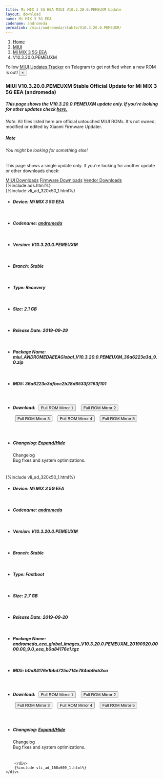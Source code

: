```yaml
---
title: Mi MIX 3 5G EEA MIUI V10.3.20.0.PEMEUXM Update
layout: download
name: Mi MIX 3 5G EEA
codename: andromeda
permalink: /miui/andromeda/stable/V10.3.20.0.PEMEUXM/
---
```

<nav aria-label="breadcrumb">
    <ol class="breadcrumb">
        <li class="breadcrumb-item"><a href="/">Home</a></li>
        <li class="breadcrumb-item"><a href="/miui/">MIUI</a></li>
        <li class="breadcrumb-item"><a href="/miui/andromeda/">Mi MIX 3 5G EEA</a></li>
        <li class="breadcrumb-item active" aria-current="page">V10.3.20.0.PEMEUXM</li>
    </ol>
</nav>
<div class="alert alert-primary alert-dismissible fade show" role="alert">
    Follow <a href="https://t.me/MIUIUpdatesTracker" class="alert-link">MIUI Updates Tracker</a> on Telegram to get
    notified when a new ROM is out!
    <button type="button" class="close" data-dismiss="alert" aria-label="Close">
        <span aria-hidden="true">&times;</span>
    </button>
</div>
<div class="col-12 mx-auto">
    <h3 class="title bg-light p-2 rounded">MIUI V10.3.20.0.PEMEUXM Stable Official Update for Mi MIX 3 5G EEA (andromeda)</h3>
    <h5>This page shows the V10.3.20.0.PEMEUXM update only. If you're looking for other updates check
        <a href="/miui/andromeda/">here.</a></h5>
    <p><i>Note: </i>All files listed here are official untouched MIUI ROMs.
        It's not owned, modified or edited by Xiaomi Firmware Updater.</p>
    <div class="card">
        <div class="card-body">
            <h5 class="card-title">Note</h5>
            <h6 class="card-subtitle mb-2 text-muted">You might be looking for something else!</h6>
            <p class="card-text">This page shows a single update only.
                If you're looking for another update or other downloads check:</p>
            <a href="/miui/" class="card-link">MIUI Downloads</a>
            <a href="/firmware/" class="card-link">Firmware Downloads</a>
            <a href="/vendor/" class="card-link">Vendor Downloads</a>
        </div>
    </div>
    {%include ads.html%}
    <div class="row justify-content-center">
        <div class="col-10" id="downloads">
                    <div class="card card-body">
            {%include vli_ad_320x50_1.html%}
            <ul class="list-unstyled">
                <li style="padding-bottom: 10px;">
                    <h5><b>Device: </b>Mi MIX 3 5G EEA</h5>
                </li>
                <li style="padding-bottom: 10px;">
                    <h5><b>Codename: </b> <a href="/miui/andromeda/" target="_blank">andromeda</a> </h5>
                </li>
                <li style="padding-bottom: 10px;">
                    <h5><b>Version: </b>V10.3.20.0.PEMEUXM</h5>
                </li>
                <li style="padding-bottom: 10px;">
                    <h5><b>Branch: </b>Stable</h5>
                </li>
                <li style="padding-bottom: 10px;">
                    <h5><b>Type: </b>Recovery</h5>
                </li>
                <li style="padding-bottom: 10px;">
                    <h5><b>Size: </b>2.1 GB</h5>
                </li>
                <li style="padding-bottom: 10px;">
                    <h5><b>Release Date: </b>2019-09-29</h5>
                </li>
                <li style="padding-bottom: 10px;">
                    <h5><b>Package Name: </b><span id="filename" class="text-dark">miui_ANDROMEDAEEAGlobal_V10.3.20.0.PEMEUXM_36a6223a3d_9.0.zip</span></h5>
                </li>
                <li style="padding-bottom: 10px;">
                    <h5><b>MD5: </b><span id="md5" class="text-muted">36a6223a3dfbcc2b28d6533f3163f101</span></h5>
                </li>
                <li style="padding-bottom: 10px;">
                    <h5><b>Download: </b> <button type="button" id="download" class="btn btn-primary" style="margin: 7px;" onclick="window.open('https://cdn-ota.azureedge.net/V10.3.20.0.PEMEUXM/miui_ANDROMEDAEEAGlobal_V10.3.20.0.PEMEUXM_36a6223a3d_9.0.zip', '_blank');"><i class="fa fa-download"></i> Full ROM Mirror 1</button> <button type="button" id="download" class="btn btn-primary" style="margin: 7px;" onclick="window.open('https://bn.d.miui.com/V10.3.20.0.PEMEUXM/miui_ANDROMEDAEEAGlobal_V10.3.20.0.PEMEUXM_36a6223a3d_9.0.zip', '_blank');"><i class="fa fa-download"></i> Full ROM Mirror 2</button> <button type="button" id="download" class="btn btn-primary" style="margin: 7px;" onclick="window.open('https://ks3orig.bigota.d.miui.com/V10.3.20.0.PEMEUXM/miui_ANDROMEDAEEAGlobal_V10.3.20.0.PEMEUXM_36a6223a3d_9.0.zip', '_blank');"><i class="fa fa-download"></i> Full ROM Mirror 3</button> <button type="button" id="download" class="btn btn-primary" style="margin: 7px;" onclick="window.open('https://airtel.bigota.d.miui.com/V10.3.20.0.PEMEUXM/miui_ANDROMEDAEEAGlobal_V10.3.20.0.PEMEUXM_36a6223a3d_9.0.zip', '_blank');"><i class="fa fa-download"></i> Full ROM Mirror 4</button> <button type="button" id="download" class="btn btn-primary" style="margin: 7px;" onclick="window.open('https://hugeota.d.miui.com/V10.3.20.0.PEMEUXM/miui_ANDROMEDAEEAGlobal_V10.3.20.0.PEMEUXM_36a6223a3d_9.0.zip', '_blank');"><i class="fa fa-download"></i> Full ROM Mirror 5</button></h5>
                </li>
                <li style="padding-bottom: 10px;">
                    <h5><b>Changelog: </b><a href="#andromeda_1_changelog" data-toggle="collapse" role="button"
                            aria-expanded="false" aria-controls="andromeda_1_changelog"> <i class="fa fa-arrow-down"
                                aria-hidden="true"></i> Expand/Hide</a></h5>
                    <div class="collapse" id="andromeda_1_changelog">
                        <p id="changelog_text">Changelog<br>Bug fixes and system optimizations.</p>
                    </div>
                </li>
            </ul>
        </div>
        <div class="card card-body">
            {%include vli_ad_320x50_1.html%}
            <ul class="list-unstyled">
                <li style="padding-bottom: 10px;">
                    <h5><b>Device: </b>Mi MIX 3 5G EEA</h5>
                </li>
                <li style="padding-bottom: 10px;">
                    <h5><b>Codename: </b> <a href="/miui/andromeda/" target="_blank">andromeda</a> </h5>
                </li>
                <li style="padding-bottom: 10px;">
                    <h5><b>Version: </b>V10.3.20.0.PEMEUXM</h5>
                </li>
                <li style="padding-bottom: 10px;">
                    <h5><b>Branch: </b>Stable</h5>
                </li>
                <li style="padding-bottom: 10px;">
                    <h5><b>Type: </b>Fastboot</h5>
                </li>
                <li style="padding-bottom: 10px;">
                    <h5><b>Size: </b>2.7 GB</h5>
                </li>
                <li style="padding-bottom: 10px;">
                    <h5><b>Release Date: </b>2019-09-20</h5>
                </li>
                <li style="padding-bottom: 10px;">
                    <h5><b>Package Name: </b><span id="filename" class="text-dark">andromeda_eea_global_images_V10.3.20.0.PEMEUXM_20190920.0000.00_9.0_eea_b0a84176e1.tgz</span></h5>
                </li>
                <li style="padding-bottom: 10px;">
                    <h5><b>MD5: </b><span id="md5" class="text-muted">b0a84176e1bbd725a714e784ab9ab3ca</span></h5>
                </li>
                <li style="padding-bottom: 10px;">
                    <h5><b>Download: </b> <button type="button" id="download" class="btn btn-primary" style="margin: 7px;" onclick="window.open('https://cdn-ota.azureedge.net/V10.3.20.0.PEMEUXM/andromeda_eea_global_images_V10.3.20.0.PEMEUXM_20190920.0000.00_9.0_eea_b0a84176e1.tgz', '_blank');"><i class="fa fa-download"></i> Full ROM Mirror 1</button> <button type="button" id="download" class="btn btn-primary" style="margin: 7px;" onclick="window.open('https://bn.d.miui.com/V10.3.20.0.PEMEUXM/andromeda_eea_global_images_V10.3.20.0.PEMEUXM_20190920.0000.00_9.0_eea_b0a84176e1.tgz', '_blank');"><i class="fa fa-download"></i> Full ROM Mirror 2</button> <button type="button" id="download" class="btn btn-primary" style="margin: 7px;" onclick="window.open('https://ks3orig.bigota.d.miui.com/V10.3.20.0.PEMEUXM/andromeda_eea_global_images_V10.3.20.0.PEMEUXM_20190920.0000.00_9.0_eea_b0a84176e1.tgz', '_blank');"><i class="fa fa-download"></i> Full ROM Mirror 3</button> <button type="button" id="download" class="btn btn-primary" style="margin: 7px;" onclick="window.open('https://airtel.bigota.d.miui.com/V10.3.20.0.PEMEUXM/andromeda_eea_global_images_V10.3.20.0.PEMEUXM_20190920.0000.00_9.0_eea_b0a84176e1.tgz', '_blank');"><i class="fa fa-download"></i> Full ROM Mirror 4</button> <button type="button" id="download" class="btn btn-primary" style="margin: 7px;" onclick="window.open('https://hugeota.d.miui.com/V10.3.20.0.PEMEUXM/andromeda_eea_global_images_V10.3.20.0.PEMEUXM_20190920.0000.00_9.0_eea_b0a84176e1.tgz', '_blank');"><i class="fa fa-download"></i> Full ROM Mirror 5</button></h5>
                </li>
                <li style="padding-bottom: 10px;">
                    <h5><b>Changelog: </b><a href="#andromeda_2_changelog" data-toggle="collapse" role="button"
                            aria-expanded="false" aria-controls="andromeda_2_changelog"> <i class="fa fa-arrow-down"
                                aria-hidden="true"></i> Expand/Hide</a></h5>
                    <div class="collapse" id="andromeda_2_changelog">
                        <p id="changelog_text">Changelog<br>Bug fixes and system optimizations.</p>
                    </div>
                </li>
            </ul>
        </div>

        </div>
        {%include vli_ad_160x600_1.html%}
    </div>
</div>

